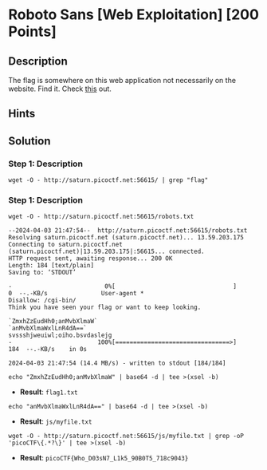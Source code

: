 # Roboto Sans [Web Exploitation] [200 Points] #

## Description ##
The flag is somewhere on this web application not necessarily on the website. Find it.
Check [this](http://saturn.picoctf.net:56615/) out.

## Hints ##

## Solution ##

### Step 1: Description ###
`wget -O - http://saturn.picoctf.net:56615/ | grep "flag"`

### Step 1: Description ###
`wget -O - http://saturn.picoctf.net:56615/robots.txt`

    --2024-04-03 21:47:54--  http://saturn.picoctf.net:56615/robots.txt
    Resolving saturn.picoctf.net (saturn.picoctf.net)... 13.59.203.175
    Connecting to saturn.picoctf.net (saturn.picoctf.net)|13.59.203.175|:56615... connected.
    HTTP request sent, awaiting response... 200 OK
    Length: 184 [text/plain]
    Saving to: ‘STDOUT’
    
    -                          0%[                                 ]       0  --.-KB/s               User-agent *
    Disallow: /cgi-bin/
    Think you have seen your flag or want to keep looking.
    
    `ZmxhZzEudHh0;anMvbXlmaW`
    `anMvbXlmaWxlLnR4dA==`
    svssshjweuiwl;oiho.bsvdaslejg
    -                        100%[================================>]     184  --.-KB/s    in 0s      
    
    2024-04-03 21:47:54 (14.4 MB/s) - written to stdout [184/184]

`echo "ZmxhZzEudHh0;anMvbXlmaW" | base64 -d | tee >(xsel -b)`
* **Result**: `flag1.txt`

`echo "anMvbXlmaWxlLnR4dA==" | base64 -d | tee >(xsel -b)`
* **Result**: `js/myfile.txt`

`wget -O - http://saturn.picoctf.net:56615/js/myfile.txt | grep -oP 'picoCTF\{.*?\}' | tee >(xsel -b)`
* **Result**: `picoCTF{Who_D03sN7_L1k5_90B0T5_718c9043}`
